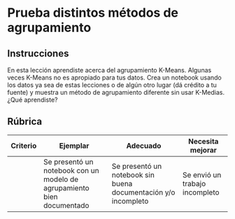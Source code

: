 # Prueba distintos métodos de agrupamiento

## Instrucciones

En esta lección aprendiste acerca del agrupamiento K-Means. Algunas veces K-Means no es apropiado para tus datos. Crea un notebook usando los datos ya sea de estas lecciones o de algún otro lugar (dá crédito a tu fuente) y muestra un método de agrupamiento diferente sin usar K-Medias. ¿Qué aprendiste?

## Rúbrica

| Criterio | Ejemplar                                                       | Adecuado                                                             | Necesita mejorar            |
| -------- | --------------------------------------------------------------- | -------------------------------------------------------------------- | ---------------------------- |
|          | Se presentó un notebook con un modelo de agrupamiento bien documentado | Se presentó un notebook sin buena documentación y/o incompleto | Se envió un trabajo incompleto |